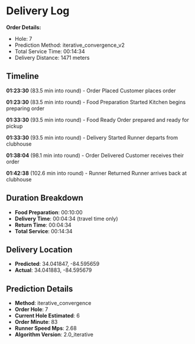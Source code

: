 # Delivery Log

**Order Details:**
- Hole: 7
- Prediction Method: iterative_convergence_v2
- Total Service Time: 00:14:34
- Delivery Distance: 1471 meters

## Timeline

**01:23:30** (83.5 min into round) - Order Placed
  Customer places order

**01:23:30** (83.5 min into round) - Food Preparation Started
  Kitchen begins preparing order

**01:33:30** (93.5 min into round) - Food Ready
  Order prepared and ready for pickup

**01:33:30** (93.5 min into round) - Delivery Started
  Runner departs from clubhouse

**01:38:04** (98.1 min into round) - Order Delivered
  Customer receives their order

**01:42:38** (102.6 min into round) - Runner Returned
  Runner arrives back at clubhouse

## Duration Breakdown

- **Food Preparation**: 00:10:00
- **Delivery Time**: 00:04:34 (travel time only)
- **Return Time**: 00:04:34
- **Total Service**: 00:14:34

## Delivery Location

- **Predicted**: 34.041847, -84.595659
- **Actual**: 34.041883, -84.595679

## Prediction Details

- **Method**: iterative_convergence
- **Order Hole**: 7
- **Current Hole Estimated**: 6
- **Order Minute**: 83
- **Runner Speed Mps**: 2.68
- **Algorithm Version**: 2.0_iterative
